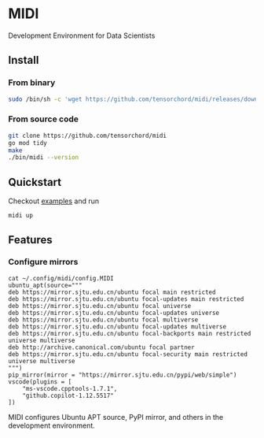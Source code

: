 # MIDI

Development Environment for Data Scientists

## Install

### From binary

```bash
sudo /bin/sh -c 'wget https://github.com/tensorchord/midi/releases/download/0.0.1-alpha.3/midi_0.0.1-alpha.3_Linux_x86_64 -O /usr/local/bin/midi && chmod +x /usr/local/bin/midi && /usr/local/bin/midi bootstrap'
```

### From source code

```bash
git clone https://github.com/tensorchord/midi
go mod tidy
make
./bin/midi --version
```

## Quickstart

Checkout [examples](./examples/mnist) and run

```
midi up
```

## Features

### Configure mirrors

```
cat ~/.config/midi/config.MIDI
ubuntu_apt(source="""
deb https://mirror.sjtu.edu.cn/ubuntu focal main restricted
deb https://mirror.sjtu.edu.cn/ubuntu focal-updates main restricted
deb https://mirror.sjtu.edu.cn/ubuntu focal universe
deb https://mirror.sjtu.edu.cn/ubuntu focal-updates universe
deb https://mirror.sjtu.edu.cn/ubuntu focal multiverse
deb https://mirror.sjtu.edu.cn/ubuntu focal-updates multiverse
deb https://mirror.sjtu.edu.cn/ubuntu focal-backports main restricted universe multiverse
deb http://archive.canonical.com/ubuntu focal partner
deb https://mirror.sjtu.edu.cn/ubuntu focal-security main restricted universe multiverse
""")
pip_mirror(mirror = "https://mirror.sjtu.edu.cn/pypi/web/simple")
vscode(plugins = [
    "ms-vscode.cpptools-1.7.1",
    "github.copilot-1.12.5517"
])
```

MIDI configures Ubuntu APT source, PyPI mirror, and others in the development environment.
